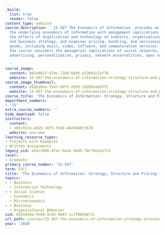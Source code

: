 ```yaml
---
_build:
  list: true
  render: false
content_type: website
course_description: '_15.567 The Economics of Information_ provides an analysis of
  the underlying economics of information with management implications. It studies
  the effects of digitization and technology on industry, organizational structure,
  and business strategy, and examines pricing, bundling, and versioning of digital
  goods, including music, video, software, and communication services. In addition,
  the course considers the managerial implications of social networks, search, targeted
  advertising, personalization, privacy, network externalities, open source, and alliances.

  '
course_image:
  content: 865a081f-d74c-71b8-6e95-e13b91c2af76
  website: 15-567-the-economics-of-information-strategy-structure-and-pricing-fall-2010
course_image_thumbnail:
  content: e92610ea-55df-09f5-d293-102891e835f1
  website: 15-567-the-economics-of-information-strategy-structure-and-pricing-fall-2010
course_title: 'The Economics of Information: Strategy, Structure and Pricing'
department_numbers:
- '15'
extra_course_numbers: ''
hide_download: false
instructors:
  content:
  - e05c917e-e820-1073-fd45-4bc046bf3678
  website: ocw-www
learning_resource_types:
- Projects with Examples
- Written Assignments
legacy_uid: e5ec2090-4fac-9a2a-3dd5-f8c79e2a1fcb
level:
- Graduate
primary_course_number: '15.567'
term: Fall
title: 'The Economics of Information: Strategy, Structure and Pricing'
topics:
- - Business
  - Information Technology
- - Social Science
  - Economics
  - Microeconomics
- - Business
  - Organizational Behavior
uid: 62018ada-9c88-4c83-9647-cc7f0659e72c
url_path: courses/15-567-the-economics-of-information-strategy-structure-and-pricing-fall-2010
year: '2010'
---
```

